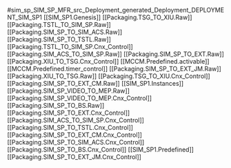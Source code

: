 #sim_sp_SIM_SP_MFR_src_Deployment_generated_Deployment_DEPLOYMENT_SIM_SP1
[[SIM_SP1.Genesis]]
[[Packaging.TSG_TO_XIU.Raw]]
[[Packaging.TSTL_TO_SIM_SP.Raw]]
[[Packaging.SIM_SP_TO_SIM_ACS.Raw]]
[[Packaging.SIM_SP_TO_TSTL.Raw]]
[[Packaging.TSTL_TO_SIM_SP.Cnx_Control]]
[[Packaging.SIM_ACS_TO_SIM_SP.Raw]]
[[Packaging.SIM_SP_TO_EXT.Raw]]
[[Packaging.XIU_TO_TSG.Cnx_Control]]
[[MCCM.Predefined.activable]]
[[MCCM.Predefined.timer_control]]
[[Packaging.SIM_SP_TO_EXT_JM.Raw]]
[[Packaging.XIU_TO_TSG.Raw]]
[[Packaging.TSG_TO_XIU.Cnx_Control]]
[[Packaging.SIM_SP_TO_EXT_CM.Raw]]
[[SIM_SP1.Instances]]
[[Packaging.SIM_SP_VIDEO_TO_MEP.Raw]]
[[Packaging.SIM_SP_VIDEO_TO_MEP.Cnx_Control]]
[[Packaging.SIM_SP_TO_BS.Raw]]
[[Packaging.SIM_SP_TO_EXT.Cnx_Control]]
[[Packaging.SIM_ACS_TO_SIM_SP.Cnx_Control]]
[[Packaging.SIM_SP_TO_TSTL.Cnx_Control]]
[[Packaging.SIM_SP_TO_EXT_CM.Cnx_Control]]
[[Packaging.SIM_SP_TO_SIM_ACS.Cnx_Control]]
[[Packaging.SIM_SP_TO_BS.Cnx_Control]]
[[SIM_SP1.Predefined]]
[[Packaging.SIM_SP_TO_EXT_JM.Cnx_Control]]
